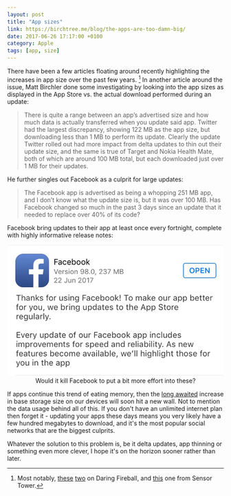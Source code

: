 ```yaml
---
layout: post
title: "App sizes"
link: https://birchtree.me/blog/the-apps-are-too-damn-big/
date: 2017-06-26 17:17:00 +0100
category: Apple
tags: [app, size]
---
```


There have been a few articles floating around recently highlighting the increases in app size over the past few years. [^1] In another article around the issue, Matt Birchler done some investigating by looking into the app sizes as displayed in the App Store vs. the actual download performed during an update:

>There is quite a range between an app’s advertised size and how much data is actually transferred when you update said app. Twitter had the largest discrepancy, showing 122 MB as the app size, but downloading less than 1 MB to perform its update. Clearly the update Twitter rolled out had more impact from delta updates to thin out their update size, and the same is true of Target and Nokia Health Mate, both of which are around 100 MB total, but each downloaded just over 1 MB for their updates.

He further singles out Facebook as a culprit for large updates:

>The Facebook app is advertised as being a whopping 251 MB app, and I don’t know what the update size is, but it was over 100 MB. Has Facebook changed so much in the past 3 days since an update that it needed to replace over 40% of its code?

Facebook bring updates to their app at least once every fortnight, complete with highly informative release notes:

<center>
	<img src="/images/2017/6/Facebook-app-update.png" alt="Facebook app release notes" class="image-single" />
	<figcaption>Would it kill Facebook to put a bit more effort into these?</figcaption>
</center>


If apps continue this trend of eating memory, then the [long awaited][_ds] increase in base storage size on our devices will soon hit a new wall. Not to mention the data usage behind all of this. If you don't have an unlimited internet plan then forget it - updating your apps these days means you very likely have a few hundred megabytes to download, and it's the most popular social networks that are the biggest culprits.

Whatever the solution to this problem is, be it delta updates, app thinning or something even more clever, I hope it's on the horizon sooner rather than later.

[^1]: Most notably, [these][df1] [two][df2] on Daring Fireball, and [this][st] one from Sensor Tower.

[df1]:https://daringfireball.net/linked/2017/06/22/darke-bad-app-citizens
[df2]:https://daringfireball.net/linked/2017/06/22/sandofsky-app-bloat
[st]:https://sensortower.com/blog/ios-app-size-growth
[_ds]:https://david-smith.org/blog/2015/09/10/16gb-is-a-bad-user-experience/
